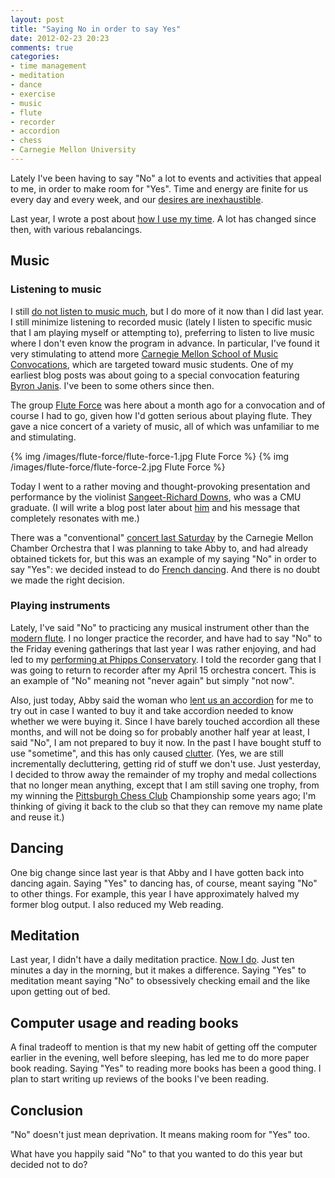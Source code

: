 ```yaml
---
layout: post
title: "Saying No in order to say Yes"
date: 2012-02-23 20:23
comments: true
categories:
- time management
- meditation
- dance
- exercise
- music
- flute
- recorder
- accordion
- chess
- Carnegie Mellon University
---
```

Lately I've been having to say "No" a lot to events and activities that appeal to me, in order to make room for "Yes". Time and energy are finite for us every day and every week, and our [desires are inexhaustible](http://buddhism.about.com/b/2011/12/12/desires-are-inexhaustible.htm).

Last year, I wrote a post about [how I use my time](/blog/2011/10/18/disagreement-on-the-use-of-time/). A lot has changed since then, with various rebalancings.

<!--more-->

## Music

### Listening to music

I still [do not listen to music much](/blog/2011/10/02/i-love-music-but-rarely-listen-to-it-now/), but I do more of it now than I did last year. I still minimize listening to recorded music (lately I listen to specific music that I am playing myself or attempting to), preferring to listen to live music where I don't even know the program in advance. In particular, I've found it very stimulating to attend more [Carnegie Mellon School of Music Convocations](http://music.cmu.edu/index.php?sub_page=events), which are targeted toward music students. One of my earliest blog posts was about going to a special convocation featuring [Byron Janis](/blog/2011/09/22/byron-janis-on-overcoming-adversity). I've been to some others since then.

The group [Flute Force](http://www.fluteforce.org/) was here about a month ago for a convocation and of course I had to go, given how I'd gotten serious about playing flute. They gave a nice concert of a variety of music, all of which was unfamiliar to me and stimulating.

{% img /images/flute-force/flute-force-1.jpg Flute Force %}
{% img /images/flute-force/flute-force-2.jpg Flute Force %}

Today I went to a rather moving and thought-provoking presentation and performance by the violinist [Sangeet-Richard Downs](http://www.myspace.com/sangeetosho), who was a CMU graduate. (I will write a blog post later about [him](http://www.facebook.com/RichardDownsmusic) and his message that completely resonates with me.)

There was a "conventional" [concert last Saturday](http://www.shadysideacademy.org/page.cfm?p=8593) by the Carnegie Mellon Chamber Orchestra that I was planning to take Abby to, and had already obtained tickets for, but this was an example of my saying "No" in order to say "Yes": we decided instead to do [French dancing](/blog/2012/02/20/enjoying-more-french-dancing-in-pittsburgh). And there is no doubt we made the right decision.

### Playing instruments

Lately, I've said "No" to practicing any musical instrument other than the [modern flute](/blog/2012/02/22/flute-progress-still-hanging-in-there). I no longer practice the recorder, and have had to say "No" to the Friday evening gatherings that last year I was rather enjoying, and had led to my [performing at Phipps Conservatory](/blog/2011/12/05/busy-evening-performing-at-phipps-followed-by-rehearsal-for-another-gig/). I told the recorder gang that I was going to return to recorder after my April 15 orchestra concert. This is an example of "No" meaning not "never again" but simply "not now".

Also, just today, Abby said the woman who [lent us an accordion](/blog/2011/09/24/roaring-like-a-lion-on-a-saturday-morning/) for me to try out in case I wanted to buy it and take accordion needed to know whether we were buying it. Since I have barely touched accordion all these months, and will not be doing so for probably another half year at least, I said "No", I am not prepared to buy it now. In the past I have bought stuff to use "sometime", and this has only caused [clutter](/blog/2011/10/19/really-taking-up-the-challenge-of-minimalism/). (Yes, we are still incrementally decluttering, getting rid of stuff we don't use. Just yesterday, I decided to throw away the remainder of my trophy and medal collections that no longer mean anything, except that I am still saving one trophy, from my winning the [Pittsburgh Chess Club](http://pittsburghcc.org/) Championship some years ago; I'm thinking of giving it back to the club so that they can remove my name plate and reuse it.)

## Dancing

One big change since last year is that Abby and I have gotten back into dancing again. Saying "Yes" to dancing has, of course, meant saying "No" to other things. For example, this year I have approximately halved my former blog output. I also reduced my Web reading.

## Meditation

Last year, I didn't have a daily meditation practice. [Now I do](/blog/2012/02/02/2-new-daily-habits-of-mine-in-a-distracting-world/). Just ten minutes a day in the morning, but it makes a difference. Saying "Yes" to meditation meant saying "No" to obsessively checking email and the like upon getting out of bed.

## Computer usage and reading books

A final tradeoff to mention is that my new habit of getting off the computer earlier in the evening, well before sleeping, has led me to do more paper book reading. Saying "Yes" to reading more books has been a good thing. I plan to start writing up reviews of the books I've been reading.

## Conclusion

"No" doesn't just mean deprivation. It means making room for "Yes" too.

What have you happily said "No" to that you wanted to do this year but decided not to do?
